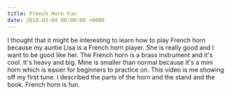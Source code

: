 ```yaml
---
title: French Horn Fun
date: 2018-03-04 00:00:00 +0000
---
```

I thought that it might be interesting to learn how to play French horn because my auntie Lisa is a French horn player. She is really good and I want to be good like her. The French horn is a brass instrument and it's cool. It's heavy and big. Mine is smaller than normal because it's a mini horn which is easier for beginners to practice on. This video is me showing off my first tune. I described the parts of the horn and the stand and the book. French horn is fun. 